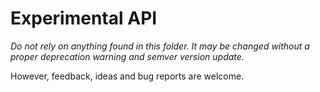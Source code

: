 # Experimental API

*Do not rely on anything found in this folder. It may be changed without a proper deprecation warning and semver version update.*

However, feedback, ideas and bug reports are welcome.
